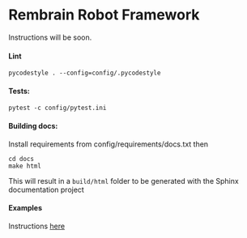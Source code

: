 # Rembrain Robot Framework

Instructions will be soon.

#### Lint
`pycodestyle . --config=config/.pycodestyle`

#### Tests:
`pytest -c config/pytest.ini`

#### Building docs:
Install requirements from config/requirements/docs.txt then
```shell
cd docs
make html
```

This will result in a `build/html` folder to be generated with the Sphinx documentation project

#### Examples
Instructions [here](examples/README.md)
